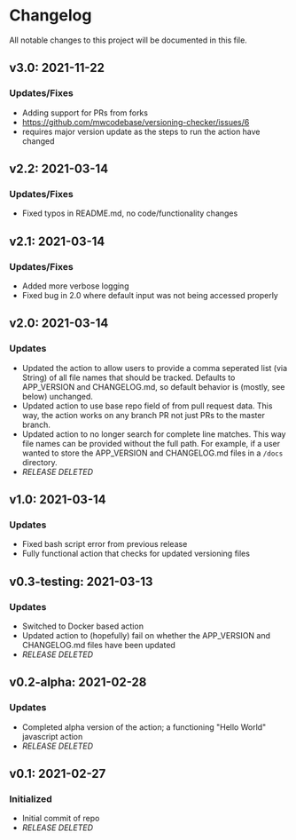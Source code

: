 # Changelog

All notable changes to this project will be documented in this file.

## v3.0: 2021-11-22
### Updates/Fixes
 - Adding support for PRs from forks
  - https://github.com/mwcodebase/versioning-checker/issues/6
  - requires major version update as the steps to run the action have changed

## v2.2: 2021-03-14
### Updates/Fixes
 - Fixed typos in README.md, no code/functionality changes

## v2.1: 2021-03-14
### Updates/Fixes
 - Added more verbose logging
 - Fixed bug in 2.0 where default input was not being accessed properly

## v2.0: 2021-03-14
### Updates
 - Updated the action to allow users to provide a comma seperated list (via String) of all file names that should be tracked. Defaults to APP_VERSION and CHANGELOG.md, so default behavior is (mostly, see below) unchanged.
 - Updated action to use base repo field of from pull request data. This way, the action works on any branch PR not just PRs to the master branch.
 - Updated action to no longer search for complete line matches. This way file names can be provided without the full path. For example, if a user wanted to store the APP_VERSION and CHANGELOG.md files in a `/docs` directory.
  - *RELEASE DELETED*

## v1.0: 2021-03-14
### Updates
 - Fixed bash script error from previous release
 - Fully functional action that checks for updated versioning files

## v0.3-testing: 2021-03-13
### Updates
 - Switched to Docker based action
 - Updated action to (hopefully) fail on whether the APP_VERSION and CHANGELOG.md files have been updated
  - *RELEASE DELETED*

## v0.2-alpha: 2021-02-28
### Updates
 - Completed alpha version of the action; a functioning "Hello World" javascript action
  - *RELEASE DELETED*

##  v0.1: 2021-02-27
### Initialized
 - Initial commit of repo
  - *RELEASE DELETED*